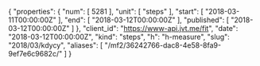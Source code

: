 {
  "properties": {
    "num": [
      5281
    ],
    "unit": [
      "steps"
    ],
    "start": [
      "2018-03-11T00:00:00Z"
    ],
    "end": [
      "2018-03-12T00:00:00Z"
    ],
    "published": [
      "2018-03-12T00:00:00Z"
    ]
  },
  "client_id": "https://www-api.jvt.me/fit",
  "date": "2018-03-12T00:00:00Z",
  "kind": "steps",
  "h": "h-measure",
  "slug": "2018/03/kdycy",
  "aliases": [
    "/mf2/36242766-dac8-4e58-8fa9-9ef7e6c9682c/"
  ]
}
